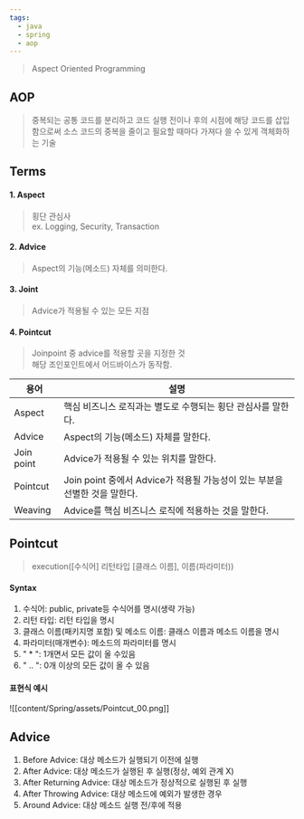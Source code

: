 ```yaml
---
tags:
  - java
  - spring
  - aop
---
```

> Aspect Oriented Programming

## AOP
> 중복되는 공통 코드를 분리하고 코드 실행 전이나 후의 시점에 해당 코드를 삽입함으로써 소스 코드의 중복을 줄이고 필요할 때마다 가져다 쓸 수 있게 객체화하는 기술

## Terms
#### 1. Aspect
> 횡단 관심사 <br/>
> ex. Logging, Security, Transaction

#### 2. Advice
> Aspect의 기능(메소드) 자체를 의미한다.

#### 3. Joint
> Advice가 적용될 수 있는 모든 지점

#### 4. Pointcut
> Joinpoint 중 advice를 적용할 곳을 지정한 것 <br/>
> 해당 조인포인트에서 어드바이스가 동작함.



| 용어         | 설명                                                 |
| ---------- | -------------------------------------------------- |
| Aspect     | 핵심 비즈니스 로직과는 별도로 수행되는 횡단 관심사를 말한다.                 |
| Advice     | Aspect의 기능(메소드) 자체를 말한다.                           |
| Join point | Advice가 적용될 수 있는 위치를 말한다.                          |
| Pointcut   | Join point 중에서 Advice가 적용될 가능성이 있는 부분을 선별한 것을 말한다. |
| Weaving    | Advice를 핵심 비즈니스 로직에 적용하는 것을 말한다.                   |

## Pointcut
>  execution(\[수식어] 리턴타입 \[클래스 이름], 이름(파라미터)) 

#### Syntax
1. 수식어: public, private등 수식어를 명시(생략 가능)  
2. 리턴 타입: 리턴 타입을 명시  
3. 클래스 이름(패키지명 포함) 및 메소드 이름: 클래스 이름과 메소드 이름을 명시  
4. 파라미터(매개변수): 메소드의 파라미터를 명시  
5. " * ": 1개면서 모든 값이 올 수있음  
6. " .. ": 0개 이상의 모든 값이 올 수 있음
#### 표현식 예시
![[content/Spring/assets/Pointcut_00.png]]

## Advice
1. Before Advice: 대상 메소드가 실행되기 이전에 실행
2. After Advice: 대상 메소드가 실행된 후 실행(정상, 예외 관계 X)
3. After Returning Advice: 대상 메소드가 정상적으로 실행된 후 실행
4. After Throwing Advice: 대상 메소드에 예외가 발생한 경우
5. Around Advice: 대상 메소드 실행 전/후에 적용
